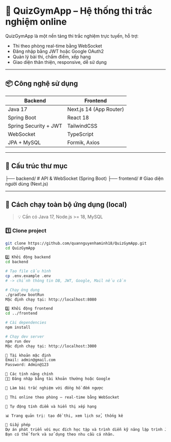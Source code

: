 # 🧠 QuizGymApp – Hệ thống thi trắc nghiệm online

QuizGymApp là một nền tảng thi trắc nghiệm trực tuyến, hỗ trợ:
- Thi theo phòng real-time bằng WebSocket
- Đăng nhập bằng JWT hoặc Google OAuth2
- Quản lý bài thi, chấm điểm, xếp hạng
- Giao diện thân thiện, responsive, dễ sử dụng

---

## 📦 Công nghệ sử dụng

| Backend               | Frontend           |
|----------------------|--------------------|
| Java 17              | Next.js 14 (App Router) |
| Spring Boot          | React 18           |
| Spring Security + JWT| TailwindCSS        |
| WebSocket            | TypeScript         |
| JPA + MySQL          | Formik, Axios      |

---

## 📁 Cấu trúc thư mục

├── backend/ # API & WebSocket (Spring Boot)
├── frontend/ # Giao diện người dùng (Next.js)


---

## 🚀 Cách chạy toàn bộ ứng dụng (local)

> 💡 Cần có Java 17, Node.js >= 18, MySQL

### 1️⃣ Clone project

```bash
git clone https://github.com/quannguyenhaminh18/QuizGymApp.git
cd QuizGymApp

2️⃣ Khởi động backend
cd backend

# Tạo file cấu hình
cp .env.example .env
# -> chỉnh thông tin DB, JWT, Google, Mail nếu cần

# Chạy ứng dụng
./gradlew bootRun
Mặc định chạy tại: http://localhost:8080

3️⃣ Khởi động frontend
cd ../frontend

# Cài dependencies
npm install

# Chạy dev server
npm run dev
Mặc định chạy tại: http://localhost:3000

🧪 Tài khoản mặc định
Email: admin@gmail.com
Password: Admin@123

🎯 Các tính năng chính
🧑‍🎓 Đăng nhập bằng tài khoản thường hoặc Google

📝 Làm bài trắc nghiệm với đồng hồ đếm ngược

💬 Thi online theo phòng – real-time bằng WebSocket

🧮 Tự động tính điểm và hiển thị xếp hạng

📊 Trang quản trị: tạo đề thi, xem lịch sử, thống kê

📄 Giấy phép
Dự án phát triển với mục đích học tập và trình diễn kỹ năng lập trình Java Fullstack.
Bạn có thể fork và sử dụng theo nhu cầu cá nhân.

